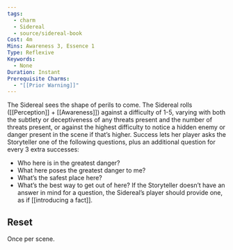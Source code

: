 ```yaml
---
tags:
  - charm
  - Sidereal
  - source/sidereal-book
Cost: 4m
Mins: Awareness 3, Essence 1
Type: Reflexive
Keywords:
  - None
Duration: Instant
Prerequisite Charms:
  - "[[Prior Warning]]"
---
```

The Sidereal sees the shape of perils to come. The Sidereal rolls ([[Perception]] + [[Awareness]]) against a difficulty of 1-5, varying with both the subtlety or deceptiveness of any threats present and the number of threats present, or against the highest difficulty to notice a hidden enemy or danger present in the scene if that’s higher. Success lets her player asks the Storyteller one of the following questions, plus an additional question for every 3 extra successes: 
-  Who here is in the greatest danger? 
-  What here poses the greatest danger to me? 
-  What’s the safest place here? 
-  What’s the best way to get out of here? If the Storyteller doesn’t have an answer in mind for a question, the Sidereal’s player should provide one, as if [[introducing a fact]]. 
## Reset
Once per scene.